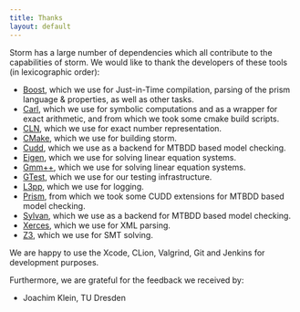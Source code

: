 ```yaml
---
title: Thanks
layout: default
---
```


Storm has a large number of dependencies which all contribute to the capabilities of storm.
We would like to thank the developers of these tools (in lexicographic order):

- [Boost](http://www.boost.org), which we use for Just-in-Time compilation, parsing of the prism language & properties, as well as other tasks.
- [Carl](http://smtrat.github.io/carl/), which we use for symbolic computations and as a wrapper for exact arithmetic, and from which we took some cmake build scripts.
- [CLN](http://www.ginac.de/CLN/), which we use for exact number representation.
- [CMake](https://cmake.org), which we use for building storm.
- [Cudd](http://vlsi.colorado.edu/~fabio/CUDD/cudd.pdf), which we use as a backend for MTBDD based model checking.
- [Eigen](http://eigen.tuxfamily.org/index.php?title=Main_Page), which we use for solving linear equation systems.
- [Gmm++](http://download.gna.org/getfem/html/homepage/gmm/), which we use for solving linear equation systems.
- [GTest](https://github.com/google/googletest), which we use for our testing infrastructure.
- [L3pp](https://github.com/hbruintjes/l3pp), which we use for logging.
- [Prism](http://www.prismmodelchecker.org), from which we took some CUDD extensions for MTBDD based model checking.
- [Sylvan](http://fmt.cs.utwente.nl/tools/sylvan/), which we use as a backend for MTBDD based model checking.
- [Xerces](https://xerces.apache.org), which we use for XML parsing.
- [Z3](https://github.com/Z3Prover/z3/wiki), which we use for SMT solving.

We are happy to use the Xcode, CLion, Valgrind, Git and Jenkins for development purposes.

Furthermore, we are grateful for the feedback we received by:

- Joachim Klein, TU Dresden
